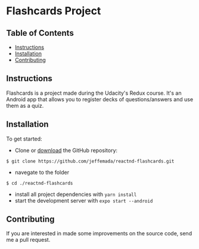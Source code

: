 # Flashcards Project

## Table of Contents

* [Instructions](#instructions)
* [Installation](#installation)
* [Contributing](#contributing)

## Instructions

Flashcards is a project made during the Udacity's Redux course. It's an Android app that allows you to register decks of questions/answers and use them as a quiz.

## Installation

To get started:
* Clone or [download](https://github.com/jeffemada/reactnd-flashcards/archive/master.zip) the GitHub repository:
```
$ git clone https://github.com/jeffemada/reactnd-flashcards.git
```
* navegate to the folder
```
$ cd ./reactnd-flashcards
```
* install all project dependencies with `yarn install`
* start the development server with `expo start --android`

## Contributing

If you are interested in made some improvements on the source code, send me a pull request.




